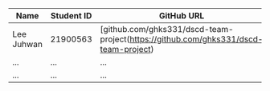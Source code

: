 |Name|Student ID|GitHub URL|
|------|---|---|
|Lee Juhwan|21900563|[github.com/ghks331/dscd-team-project(https://github.com/ghks331/dscd-team-project)|
|...|...|...|
|...|...|...|

